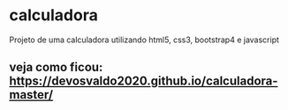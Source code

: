 # calculadora

Projeto de uma calculadora utilizando html5, css3, bootstrap4 e javascript

## veja como ficou: https://devosvaldo2020.github.io/calculadora-master/
